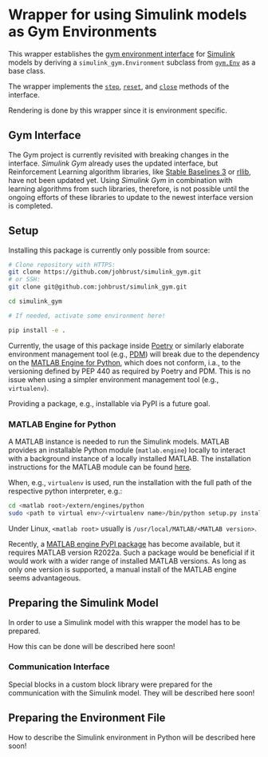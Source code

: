# Wrapper for using Simulink models as Gym Environments

This wrapper establishes the [gym environment interface](https://www.gymlibrary.dev/api/core/) for [Simulink](https://de.mathworks.com/products/simulink.html) models by deriving a `simulink_gym.Environment` subclass from [`gym.Env`](https://github.com/openai/gym/blob/master/gym/core.py#L8) as a base class.

The wrapper implements the [`step`](https://www.gymlibrary.dev/api/core/#gym.Env.step), [`reset`](https://www.gymlibrary.dev/api/core/#gym.Env.reset), and [`close`](https://www.gymlibrary.dev/api/core/#gym.Env.close) methods of the interface.

Rendering is done by this wrapper since it is environment specific.

## Gym Interface

The Gym project is currently revisited with breaking changes in the interface. *Simulink Gym* already uses the updated interface, but Reinforcement Learning algorithm libraries, like [Stable Baselines 3](https://github.com/DLR-RM/stable-baselines3) or [rllib](https://www.ray.io/rllib), have not been updated yet. Using *Simulink Gym* in combination with learning algorithms from such libraries, therefore, is not possible until the ongoing efforts of these libraries to update to the newest interface version is completed.

## Setup

Installing this package is currently only possible from source:

```bash
# Clone repository with HTTPS:
git clone https://github.com/johbrust/simulink_gym.git
# or SSH:
git clone git@github.com:johbrust/simulink_gym.git

cd simulink_gym

# If needed, activate some environment here!

pip install -e .
```

Currently, the usage of this package inside [Poetry](https://python-poetry.org/) or similarly elaborate environment management tool (e.g., [PDM](https://pdm.fming.dev/)) will break due to the dependency on the [MATLAB Engine for Python](#matlab-engine-for-python), which does not conform, i.a., to the versioning defined by PEP 440 as required by Poetry and PDM. This is no issue when using a simpler environment management tool (e.g., `virtualenv`).

Providing a package, e.g., installable via PyPI is a future goal.

### MATLAB Engine for Python

A MATLAB instance is needed to run the Simulink models. MATLAB provides an installable Python module (`matlab.engine`) locally to interact with a background instance of a locally installed MATLAB. The installation instructions for the MATLAB module can be found [here](https://de.mathworks.com/help/matlab/matlab_external/install-the-matlab-engine-for-python.html).

When, e.g., `virtualenv` is used, run the installation with the full path of the respective python interpreter, e.g.:

```bash
cd <matlab root>/extern/engines/python
sudo <path to virtual env>/<virtualenv name>/bin/python setup.py install
```

Under Linux, `<matlab root>` usually is `/usr/local/MATLAB/<MATLAB version>`.

Recently, a [MATLAB engine PyPI package](https://pypi.org/project/matlabengine/) has become available, but it requires MATLAB version R2022a. Such a package would be beneficial if it would work with a wider range of installed MATLAB versions. As long as only one version is supported, a manual install of the MATLAB engine seems advantageous.

## Preparing the Simulink Model

In order to use a Simulink model with this wrapper the model has to be prepared.

How this can be done will be described here soon!

### Communication Interface

Special blocks in a custom block library were prepared for the communication with the Simulink model. They will be described here soon!

## Preparing the Environment File

How to describe the Simulink environment in Python will be described here soon!



